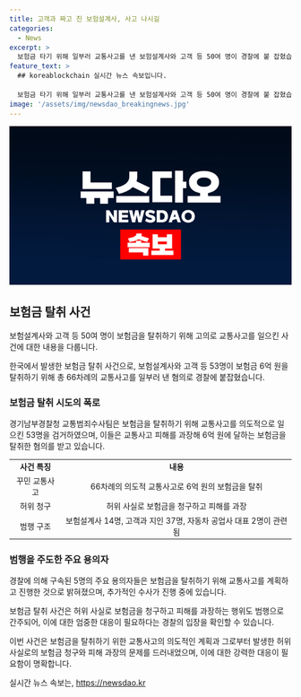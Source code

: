 ```yaml
---
title: 고객과 짜고 친 보험설계사, 사고 나시길
categories:
  - News
excerpt: >
  보험금 타기 위해 일부러 교통사고를 낸 보험설계사와 고객 등 50여 명이 경찰에 붙 잡혔습니다. 이들은 60차례 이상의 교통사고로 6억 원 이상의 보험금을 타낸 혐의입니다. 이들은 깁스 치료 특약 가입 후 일부러 사고를 내거나, 가짜 사고를 만들어 보험금을 받아내는 등 수법을 다채롭게 활용했습니다. 이에 대한 경찰의 수사는 1년 7개월이 걸렸으며, 주요 범행 주도자들은 이미 구속됐으며 추가적인 수사와 처벌이 예상됩니다. 이러한 보험금 사기 행위가 더 이상 용납되지 않을 것으로 경고했습니다.
feature_text: >
  ## koreablockchain 실시간 뉴스 속보입니다.

  보험금 타기 위해 일부러 교통사고를 낸 보험설계사와 고객 등 50여 명이 경찰에 붙 잡혔습니다. 이들은 60차례 이상의 교통사고로 6억 원 이상의 보험금을 타낸 혐의입니다. 이들은 깁스 치료 특약 가입 후 일부러 사고를 내거나, 가짜 사고를 만들어 보험금을 받아내는 등 수법을 다채롭게 활용했습니다. 이에 대한 경찰의 수사는 1년 7개월이 걸렸으며, 주요 범행 주도자들은 이미 구속됐으며 추가적인 수사와 처벌이 예상됩니다. 이러한 보험금 사기 행위가 더 이상 용납되지 않을 것으로 경고했습니다.
image: '/assets/img/newsdao_breakingnews.jpg'
---
```


<p><img src="/assets/img/newsdao_breakingnews.jpg" alt="koreablockchain 속보" /></p>

<h2 data-ke-size="size26">보험금 탈취 사건</h2>

<p>보험설계사와 고객 등 50여 명이 보험금을 탈취하기 위해 고의로 교통사고를 일으킨 사건에 대한 내용을 다룹니다.</p>

<p data-ke-size="size16">한국에서 발생한 보험금 탈취 사건으로, 보험설계사와 고객 등 53명이 보험금 6억 원을 탈취하기 위해 총 66차례의 교통사고를 일부러 낸 혐의로 경찰에 붙잡혔습니다.</p>

<h3>보험금 탈취 시도의 폭로</h3>

<p data-ke-size="size16">경기남부경찰청 교통범죄수사팀은 보험금을 탈취하기 위해 교통사고를 의도적으로 일으킨 53명을 검거하였으며, 이들은 교통사고 피해를 과장해 6억 원에 달하는 보험금을 탈취한 혐의를 받고 있습니다.</p>

<table>
  <tr>
    <td style="text-align: center; height: 17px;"><b>사건 특징</b></td>
    <td style="text-align: center; height: 17px;"><b>내용</b></td>
  </tr>
  <tr>
    <td style="text-align: center; height: 17px;">꾸민 교통사고</td>
    <td style="text-align: center; height: 17px;">66차례의 의도적 교통사고로 6억 원의 보험금을 탈취</td>
  </tr>
  <tr>
    <td style="text-align: center; height: 17px;">허위 청구</td>
    <td style="text-align: center; height: 17px;">허위 사실로 보험금을 청구하고 피해를 과장</td>
  </tr>
  <tr>
    <td style="text-align: center; height: 17px;">범행 구조</td>
    <td style="text-align: center; height: 17px;">보험설계사 14명, 고객과 지인 37명, 자동차 공업사 대표 2명이 관련됨</td>
  </tr>
</table>

<h3>범행을 주도한 주요 용의자</h3>

<p data-ke-size="size16">경찰에 의해 구속된 5명의 주요 용의자들은 보험금을 탈취하기 위해 교통사고를 계획하고 진행한 것으로 밝혀졌으며, 추가적인 수사가 진행 중에 있습니다.</p>

<p data-ke-size="size16">보험금 탈취 사건은 허위 사실로 보험금을 청구하고 피해를 과장하는 행위도 범행으로 간주되어, 이에 대한 엄중한 대응이 필요하다는 경찰의 입장을 확인할 수 있습니다.</p>

<p data-ke-size="size16">이번 사건은 보험금을 탈취하기 위한 교통사고의 의도적인 계획과 그로부터 발생한 허위 사실로의 보험금 청구와 피해 과장의 문제를 드러내었으며, 이에 대한 강력한 대응이 필요함이 명확합니다.</p>
실시간 뉴스 속보는, <a href="https://newsdao.kr" rel="dofollow">https://newsdao.kr</a>



